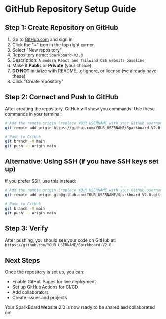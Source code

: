 # GitHub Repository Setup Guide

## Step 1: Create Repository on GitHub

1. Go to [GitHub.com](https://github.com) and sign in
2. Click the "+" icon in the top right corner
3. Select "New repository"
4. Repository name: `Sparkboard-V2.0`
5. Description: `A modern React and Tailwind CSS website baseline`
6. Make it **Public** or **Private** (your choice)
7. **DO NOT** initialize with README, .gitignore, or license (we already have these)
8. Click "Create repository"

## Step 2: Connect and Push to GitHub

After creating the repository, GitHub will show you commands. Use these commands in your terminal:

```bash
# Add the remote origin (replace YOUR_USERNAME with your GitHub username)
git remote add origin https://github.com/YOUR_USERNAME/Sparkboard-V2.0.git

# Push to GitHub
git branch -M main
git push -u origin main
```

## Alternative: Using SSH (if you have SSH keys set up)

If you prefer SSH, use this instead:

```bash
# Add the remote origin (replace YOUR_USERNAME with your GitHub username)
git remote add origin git@github.com:YOUR_USERNAME/Sparkboard-V2.0.git

# Push to GitHub
git branch -M main
git push -u origin main
```

## Step 3: Verify

After pushing, you should see your code on GitHub at:
`https://github.com/YOUR_USERNAME/Sparkboard-V2.0`

## Next Steps

Once the repository is set up, you can:
- Enable GitHub Pages for live deployment
- Set up GitHub Actions for CI/CD
- Add collaborators
- Create issues and projects

Your SparkBoard Website 2.0 is now ready to be shared and collaborated on! 
